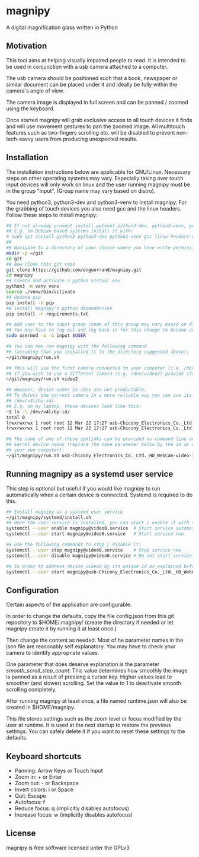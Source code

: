 # magnipy
A digital magnification glass written in Python

## Motivation
This tool aims at helping visually impaired people to read. It is intended to be used in conjunction with a usb camera attached to a computer.

The usb camera should be positioned such that a book, newspaper or similar document can be placed under it and ideally be fully within the camera's angle of view.

The camera image is displayed in full screen and can be panned / zoomed using the keyboard.

Once started magnipy will grab exclusive access to all touch devices it finds and will use movement gestures to pan the zoomed image.
All multitouch features such as two-fingers scrolling etc. will be disabled to prevent non-tech-savvy users from producing unexpected results.

## Installation
The installation instructions below are applicable for GNU/Linux. Necessary steps on other operating systems may vary.
Especially taking over touch input devices will only work on linux and the user running magnipy must be in the group "input".
(Group name may vary based on distro).

You need python3, python3-dev and python3-venv to install magnipy.
For the grabbing of touch devices you also need gcc and the linux headers.
Follow these steps to install magnipy:

```bash
## If not already present install python3 python3-dev, python3-venv, gcc and linux headers
## E.g. in Debian-based systems install it with:
# sudo apt install python3 python3-dev python3-venv gcc linux-headers-$(uname -r)
## 
## Navigate to a directory of your choice where you have write permissions. E.g:
mkdir -p ~/git
cd git
## Now clone this git repo
git clone https://github.com/enguerrand/magnipy.git
cd magnipy
## Create and activate a python virtual env
python3 -m venv venv
source ./venv/bin/activate
## Update pip
pip install -U pip
## Install magnipy's python dependencies
pip install -r requirements.txt

## Add user to the input group (name of this group may vary based on distro)
## You may have to log out and log back in for this change to become active 
sudo usermod -a -G input $USER

## You can now run magnipy with the following command 
## (assuming that you installed it to the directory suggested above):
~/git/magnipy/run.sh

## This will use the first camera connected to your computer (i.e. /dev/video0)
## If you wish to use a different camera (e.g. /dev/video2) provide its device name as a command line argument:
~/git/magnipy/run.sh video2

## However, device names in /dev are not predictable. 
## To detect the correct camera in a more reliable way you can use its id as listed by the symlinks in 
## /dev/v4l/by-id/.
## E.g. on my laptop, these devices look like this:
~$ ls -l /dev/v4l/by-id/
total 0
lrwxrwxrwx 1 root root 12 Mar 22 17:27 usb-Chicony_Electronics_Co._Ltd._HD_WebCam-video-index0 -> ../../video0
lrwxrwxrwx 1 root root 12 Mar 22 17:27 usb-Chicony_Electronics_Co._Ltd._HD_WebCam-video-index1 -> ../../video1

## The name of one of these symlinks can be provided as command line argument to magnipy in the same way as the 
## kernel device names (replace the name parameter below by the id as shown in the output of the above command on
## your own computer):
~/git/magnipy/run.sh usb-Chicony_Electronics_Co._Ltd._HD_WebCam-video-index0
```

## Running magnipy as a systemd user service
This step is optional but useful if you would like magnipy to run automatically when a certain device is connected. 
Systemd is required to do this.
```bash
## Install magnipy as a systemd user service
~/git/magnipy/systemd/install.sh
## Once the user service is installed, you can start / enable it with the following commands:
systemctl --user enable magnipy@video0.service  # Start service automatically after login
systemctl --user start magnipy@video0.service   # Start service now

## Use the following commands to stop / disable it:
systemctl --user stop magnipy@video0.service    # Stop service now
systemctl --user disable magnipy@video0.service # Do not start service automatically at login

## In order to address device video0 by its unique id as explained before you can start/enable the service with
systemctl --user start magnipy@usb-Chicony_Electronics_Co._Ltd._HD_WebCam-video-index0.service
```
## Configuration
Certain aspects of the application are configurable.

In order to change the defaults, copy the file config.json from this git repository to $HOME/.magnipy/ (create the
directory if needed or let magnipy create it by running it at least once.)

Then change the content as needed. Most of he parameter names in the json file are reasonably self explanatory. You may have
to check your camera to identify appropriate values.  

One parameter that does deserve explanation is the parameter *smooth_scroll_step_count*: This value determines how smoothly
the image is panned as a result of pressing a cursor key. Higher values lead to smoother (and slower) scrolling.
Set the value to 1 to deactivate smooth scrolling completely.

After running magnipy at least once, a file named runtime.json will also be created in $HOME/magnipy.

This file stores settings such as the zoom level or focus modified by the user at runtime. It is used at the next
startup to restore the previous settings. You can safely delete it if you want to reset these settings to the defaults.

## Keyboard shortcuts
- Panning: Arrow Keys or Touch Input
- Zoom in: + or Enter
- Zoom out: - or Backspace
- Invert colors: i or Space
- Quit: Escape
- Autofocus: f
- Reduce focus: q (implicitly disables autofocus)
- Increase focus: w (implicitly disables autofocus)

## License
magnipy is free software licensed unter the GPLv3.
